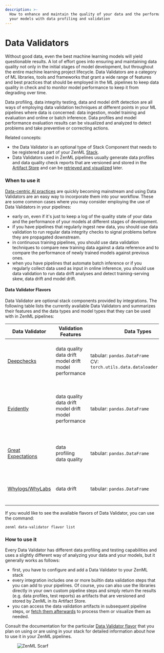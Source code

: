 ```yaml
---
description: >-
  How to enhance and maintain the quality of your data and the performance of
  your models with data profiling and validation
---
```


# Data Validators

Without good data, even the best machine learning models will yield questionable results. A lot of effort goes into ensuring and maintaining data quality not only in the initial stages of model development, but throughout the entire machine learning project lifecycle. Data Validators are a category of ML libraries, tools and frameworks that grant a wide range of features and best practices that should be employed in the ML pipelines to keep data quality in check and to monitor model performance to keep it from degrading over time.

Data profiling, data integrity testing, data and model drift detection are all ways of employing data validation techniques at different points in your ML pipelines where data is concerned: data ingestion, model training and evaluation and online or batch inference. Data profiles and model performance evaluation results can be visualized and analyzed to detect problems and take preventive or correcting actions.

Related concepts:

* the Data Validator is an optional type of Stack Component that needs to be registered as part of your ZenML [Stack](../../../user-guide/production-guide/understand-stacks.md).
* Data Validators used in ZenML pipelines usually generate data profiles and data quality check reports that are versioned and stored in the [Artifact Store](../artifact-stores/README.md) and can be [retrieved and visualized](../../../how-to/handle-data-artifacts/visualize-artifacts.md) later.

### When to use it

[Data-centric AI practices](https://blog.zenml.io/data-centric-mlops/) are quickly becoming mainstream and using Data Validators are an easy way to incorporate them into your workflow. These are some common cases where you may consider employing the use of Data Validators in your pipelines:

* early on, even if it's just to keep a log of the quality state of your data and the performance of your models at different stages of development.
* if you have pipelines that regularly ingest new data, you should use data validation to run regular data integrity checks to signal problems before they are propagated downstream.
* in continuous training pipelines, you should use data validation techniques to compare new training data against a data reference and to compare the performance of newly trained models against previous ones.
* when you have pipelines that automate batch inference or if you regularly collect data used as input in online inference, you should use data validation to run data drift analyses and detect training-serving skew, data drift and model drift.

#### Data Validator Flavors

Data Validator are optional stack components provided by integrations. The following table lists the currently available Data Validators and summarizes their features and the data types and model types that they can be used with in ZenML pipelines:

| Data Validator                              | Validation Features                                                   | Data Types                                                                                               | Model Types                                                                                   | Notes                                                                                               | Flavor/Integration   |
| ------------------------------------------- | --------------------------------------------------------------------- | -------------------------------------------------------------------------------------------------------- | --------------------------------------------------------------------------------------------- | --------------------------------------------------------------------------------------------------- | -------------------- |
| [Deepchecks](deepchecks.md)                 | <p>data quality<br>data drift<br>model drift<br>model performance</p> | <p>tabular: <code>pandas.DataFrame</code><br>CV: <code>torch.utils.data.dataloader.DataLoader</code></p> | <p>tabular: <code>sklearn.base.ClassifierMixin</code><br>CV: <code>torch.nn.Module</code></p> | Add Deepchecks data and model validation tests to your pipelines                                    | `deepchecks`         |
| [Evidently](evidently.md)                   | <p>data quality<br>data drift<br>model drift<br>model performance</p> | tabular: `pandas.DataFrame`                                                                              | N/A                                                                                           | Use Evidently to generate a variety of data quality and data/model drift reports and visualizations | `evidently`          |
| [Great Expectations](great-expectations.md) | <p>data profiling<br>data quality</p>                                 | tabular: `pandas.DataFrame`                                                                              | N/A                                                                                           | Perform data testing, documentation and profiling with Great Expectations                           | `great_expectations` |
| [Whylogs/WhyLabs](whylogs.md)               | data drift                                                            | tabular: `pandas.DataFrame`                                                                              | N/A                                                                                           | Generate data profiles with whylogs and upload them to WhyLabs                                      | `whylogs`            |

If you would like to see the available flavors of Data Validator, you can use the command:

```shell
zenml data-validator flavor list
```

### How to use it

Every Data Validator has different data profiling and testing capabilities and uses a slightly different way of analyzing your data and your models, but it generally works as follows:

* first, you have to configure and add a Data Validator to your ZenML stack
* every integration includes one or more builtin data validation steps that you can add to your pipelines. Of course, you can also use the libraries directly in your own custom pipeline steps and simply return the results (e.g. data profiles, test reports) as artifacts that are versioned and stored by ZenML in its Artifact Store.
* you can access the data validation artifacts in subsequent pipeline steps, or [fetch them afterwards](../../../user-guide/starter-guide/fetching-pipelines.md) to process them or visualize them as needed.

Consult the documentation for the particular [Data Validator flavor](./#data-validator-flavors) that you plan on using or are using in your stack for detailed information about how to use it in your ZenML pipelines.

<figure><img src="https://static.scarf.sh/a.png?x-pxid=f0b4f458-0a54-4fcd-aa95-d5ee424815bc" alt="ZenML Scarf"><figcaption></figcaption></figure>
